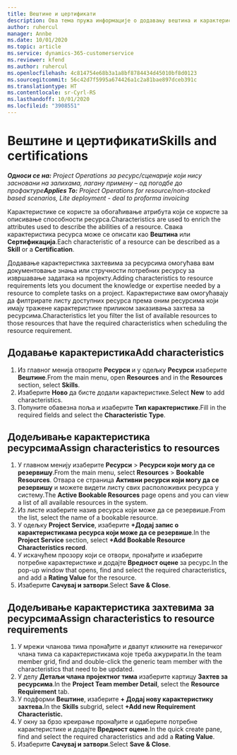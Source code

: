 ```yaml
---
title: Вештине и цертификати
description: Ова тема пружа информације о додавању вештина и карактеристика цертификовања ресурсима.
author: ruhercul
manager: Annbe
ms.date: 10/01/2020
ms.topic: article
ms.service: dynamics-365-customerservice
ms.reviewer: kfend
ms.author: ruhercul
ms.openlocfilehash: 4c814754e68b3a1a8bf8784434d45010bf8d0123
ms.sourcegitcommit: 56c42d7f5995a674426a1c2a81bae897dceb391c
ms.translationtype: HT
ms.contentlocale: sr-Cyrl-RS
ms.lasthandoff: 10/01/2020
ms.locfileid: "3908551"
---
```

# <a name="skills-and-certifications"></a><span data-ttu-id="ec394-103">Вештине и цертификати</span><span class="sxs-lookup"><span data-stu-id="ec394-103">Skills and certifications</span></span>
<span data-ttu-id="ec394-104">_**Односи се на:** Project Operations за ресурс/сценарије који нису засновани на залихама, лагану примену – од погодбе до профактуре_</span><span class="sxs-lookup"><span data-stu-id="ec394-104">_**Applies To:** Project Operations for resource/non-stocked based scenarios, Lite deployment - deal to proforma invoicing_</span></span>

<span data-ttu-id="ec394-105">Карактеристике се користе за обогаћивање атрибута који се користе за описивање способности ресурса.</span><span class="sxs-lookup"><span data-stu-id="ec394-105">Characteristics are used to enrich the attributes used to describe the abilities of a resource.</span></span> <span data-ttu-id="ec394-106">Свака карактеристика ресурса може се описати као **Вештина** или **Сертификација**.</span><span class="sxs-lookup"><span data-stu-id="ec394-106">Each characteristic of a resource can be described as a **Skill** or a **Certification**.</span></span>

<span data-ttu-id="ec394-107">Додавање карактеристика захтевима за ресурсима омогућава вам документовање знања или стручности потребних ресурсу за извршавање задатака на пројекту.</span><span class="sxs-lookup"><span data-stu-id="ec394-107">Adding characteristics to resource requirements lets you document the knowledge or expertise needed by a resource to complete tasks on a project.</span></span> <span data-ttu-id="ec394-108">Карактеристике вам омогућавају да филтрирате листу доступних ресурса према оним ресурсима који имају тражене карактеристике приликом заказивања захтева за ресурсима.</span><span class="sxs-lookup"><span data-stu-id="ec394-108">Characteristics let you filter the list of available resources to those resources that have the required characteristics when scheduling the resource requirement.</span></span>

## <a name="add-characteristics"></a><span data-ttu-id="ec394-109">Додавање карактеристика</span><span class="sxs-lookup"><span data-stu-id="ec394-109">Add characteristics</span></span>

1. <span data-ttu-id="ec394-110">Из главног менија отворите **Ресурси** и у одељку **Ресурси** изаберите **Вештине**.</span><span class="sxs-lookup"><span data-stu-id="ec394-110">From the main menu, open **Resources** and in the **Resources** section, select **Skills**.</span></span>
2. <span data-ttu-id="ec394-111">Изаберите **Ново** да бисте додали карактеристике.</span><span class="sxs-lookup"><span data-stu-id="ec394-111">Select **New** to add characteristics.</span></span>
3. <span data-ttu-id="ec394-112">Попуните обавезна поља и изаберите **Тип карактеристике**.</span><span class="sxs-lookup"><span data-stu-id="ec394-112">Fill in the required fields and select the **Characteristic Type**.</span></span>

## <a name="assign-characteristics-to-resources"></a><span data-ttu-id="ec394-113">Додељивање карактеристика ресурсима</span><span class="sxs-lookup"><span data-stu-id="ec394-113">Assign characteristics to resources</span></span>

1. <span data-ttu-id="ec394-114">У главном менију изаберите **Ресурси** > **Ресурси који могу да се резервишу**.</span><span class="sxs-lookup"><span data-stu-id="ec394-114">From the main menu, select **Resources** > **Bookable Resources**.</span></span> <span data-ttu-id="ec394-115">Отвара се страница **Активни ресурси који могу да се резервишу** и можете видети листу свих расположивих ресурса у систему.</span><span class="sxs-lookup"><span data-stu-id="ec394-115">The **Active Bookable Resources** page opens and you can view a list of all available resources in the system.</span></span>
2. <span data-ttu-id="ec394-116">Из листе изаберите назив ресурса који може да се резервише.</span><span class="sxs-lookup"><span data-stu-id="ec394-116">From the list, select the name of a bookable resource.</span></span>
3. <span data-ttu-id="ec394-117">У одељку **Project Service**, изаберите **+Додај запис о карактеристикама ресурса који може да се резервише**.</span><span class="sxs-lookup"><span data-stu-id="ec394-117">In the **Project Service** section, select **+Add Bookable Resource Characteristics record**.</span></span>
4. <span data-ttu-id="ec394-118">У искачућем прозору који се отвори, пронађите и изаберите потребне карактеристике и додајте **Вредност оцене** за ресурс.</span><span class="sxs-lookup"><span data-stu-id="ec394-118">In the pop-up window that opens, find and select the required characteristics, and add a **Rating Value** for the resource.</span></span>
5. <span data-ttu-id="ec394-119">Изаберите **Сачувај и затвори**.</span><span class="sxs-lookup"><span data-stu-id="ec394-119">Select **Save & Close**.</span></span>

## <a name="assign-characteristics-to-resource-requirements"></a><span data-ttu-id="ec394-120">Додељивање карактеристика захтевима за ресурсима</span><span class="sxs-lookup"><span data-stu-id="ec394-120">Assign characteristics to resource requirements</span></span>

1. <span data-ttu-id="ec394-121">У мрежи чланова тима пронађите и двапут кликните на генеричког члана тима са карактеристикама које треба ажурирати.</span><span class="sxs-lookup"><span data-stu-id="ec394-121">In the team member grid, find and double-click the generic team member with the characteristics that need to be updated.</span></span>
2. <span data-ttu-id="ec394-122">У делу **Детаљи члана пројектног тима** изаберите картицу **Захтев за ресурсима**.</span><span class="sxs-lookup"><span data-stu-id="ec394-122">In the **Project Team member Detail**, select the **Resource Requirement** tab.</span></span>
3. <span data-ttu-id="ec394-123">У подформи **Вештине**, изаберите **+ Додај нову карактеристику захтева.**</span><span class="sxs-lookup"><span data-stu-id="ec394-123">In the **Skills** subgrid, select **+Add new Requirement Characteristic.**</span></span>
4. <span data-ttu-id="ec394-124">У окну за брзо креирање пронађите и одаберите потребне карактеристике и додајте **Вредност оцене**.</span><span class="sxs-lookup"><span data-stu-id="ec394-124">In the quick create pane, find and select the required characteristics and add a **Rating Value**.</span></span>
5. <span data-ttu-id="ec394-125">Изаберите **Сачувај и затвори**.</span><span class="sxs-lookup"><span data-stu-id="ec394-125">Select **Save & Close**.</span></span>